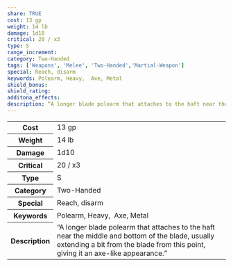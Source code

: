 ```yaml
---
share: TRUE
cost: 13 gp
weight: 14 lb
damage: 1d10
critical: 20 / x3
type: S
range_increment: 
category: Two-Handed
tags: ['Weapons', 'Melee', 'Two-Handed','Martial-Weapon']
special: Reach, disarm
keywords: Polearm, Heavy,  Axe, Metal
shield_bonus: 
shield_rating: 
additona_effects: 
description: “A longer blade polearm that attaches to the haft near the middle and bottom of the blade, usually extending a bit from the blade from this point, giving it an axe-like appearance.”
---
```

<p><span style="overflow-x: auto;"><table><tbody><tr><th>Cost</th><td>13 gp</td></tr><tr><th>Weight</th><td>14 lb</td></tr><tr><th>Damage</th><td>1d10</td></tr><tr><th>Critical</th><td>20 / x3</td></tr><tr><th>Type</th><td>S</td></tr><tr><th>Category</th><td>Two-Handed</td></tr><tr><th>Special</th><td>Reach, disarm</td></tr><tr><th>Keywords</th><td>Polearm, Heavy,&nbsp; Axe, Metal</td></tr><tr><th>Description</th><td>“A longer blade polearm that attaches to the haft near the middle and bottom of the blade, usually extending a bit from the blade from this point, giving it an axe-like appearance.”</td></tr></tbody></table></span></p>